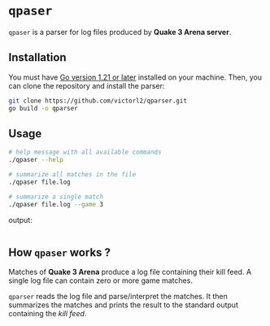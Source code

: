 # `qpaser`
`qpaser` is a parser for log files produced by **Quake 3 Arena server**.

## Installation
You must have [Go version 1.21 or later](https://go.dev/) installed on your machine. Then, you can clone the repository and install the parser:
```bash
git clone https://github.com/victorl2/qparser.git
go build -o qparser
```

## Usage 
```sh
# help message with all available commands
./qpaser --help

# summarize all matches in the file
./qpaser file.log

# summarize a single match
./qpaser file.log --game 3
```

output:
```json
```

## How `qpaser` works ?
Matches of **Quake 3 Arena** produce a log file containing their kill feed. A single log file can contain zero or more game matches. 

`qparser` reads the log file and parse/interpret the matches. It then summarizes the matches and prints the result to the standard output containing the _kill feed_.